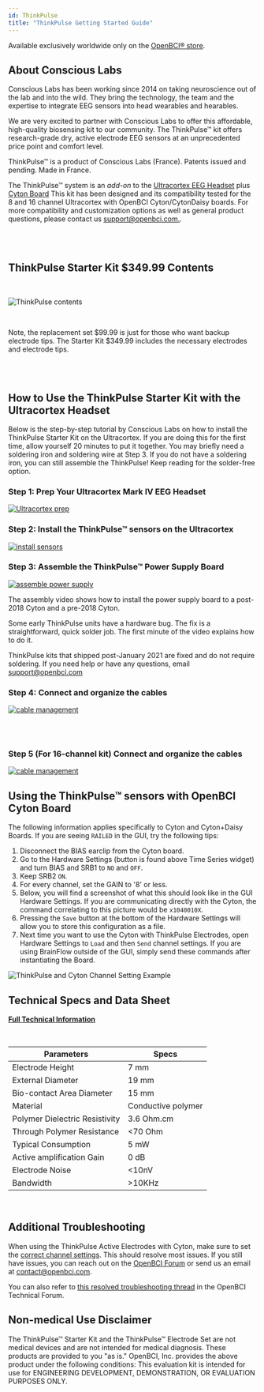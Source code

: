 ```yaml
---
id: ThinkPulse
title: "ThinkPulse Getting Started Guide"
---
```

Available exclusively worldwide only on the [OpenBCI® store](https://shop.openbci.com/products/thinkpulse-active-electrode-kit).

## About Conscious Labs

Conscious Labs has been working since 2014 on taking neuroscience out of the lab and into the wild. They bring the technology, the team and the expertise to integrate EEG sensors into head wearables and hearables.

We are very excited to partner with Conscious Labs to offer this affordable, high-quality biosensing kit to our community. The ThinkPulse™ kit offers research-grade dry, active electrode EEG sensors at an unprecedented price point and comfort level.

ThinkPulse™ is a product of Conscious Labs (France). Patents issued and pending. Made in France.

The ThinkPulse™ system is an _add-on_ to the [Ultracortex EEG Headset](https://shop.openbci.com/collections/frontpage/products/ultracortex-mark-iv) plus [Cyton Board](https://shop.openbci.com/collections/frontpage/products/cyton-biosensing-board-8-channel)
This kit has been designed and its compatibility tested for the 8 and 16 channel Ultracortex with OpenBCI Cyton/CytonDaisy boards. For more compatibility and customization options as well as general product questions, please contact us [support@openbci.com.](mailto:support@openbci.com.).

<br />
<br />

## ThinkPulse Starter Kit $349.99 Contents

<br />

![ThinkPulse contents](../../assets/ThirdPartyImages/ThinkPulse_starter_kit_contents.png)

<br />

Note, the replacement set $99.99 is just for those who want backup electrode tips. The Starter Kit $349.99 includes the necessary electrodes and electrode tips.

<br />
<br />

## How to Use the ThinkPulse Starter Kit with the Ultracortex Headset

Below is the step-by-step tutorial by Conscious Labs on how to install the ThinkPulse Starter Kit on the Ultracortex. If you are doing this for the first time, allow yourself 20 minutes to put it together. You may briefly need a soldering iron and soldering wire at Step 3. If you do not have a soldering iron, you can still assemble the ThinkPulse! Keep reading for the solder-free option.

### Step 1: Prep Your Ultracortex Mark IV EEG Headset

[![Ultracortex prep](../../assets/ThirdPartyImages/ThinkPulse_assembly_step1.png)](https://youtu.be/cKDDvFaZy6s)

### Step 2: Install the ThinkPulse™ sensors on the Ultracortex

[![install sensors](../../assets/ThirdPartyImages/ThinkPulse_assembly_step2.png)](https://youtu.be/KNyI0c5DYu8)

### Step 3: Assemble the ThinkPulse™ Power Supply Board

[![assemble power supply](../../assets/ThirdPartyImages/ThinkPulse_assembly_step3.png)](https://youtu.be/SeceMtiUo40)

The assembly video shows how to install the power supply board to a post-2018 Cyton and a pre-2018 Cyton.

Some early ThinkPulse units have a hardware bug. The fix is a straightforward, quick solder job. The first minute of the video explains how to do it.

ThinkPulse kits that shipped post-January 2021 are fixed and do not require soldering.
If you need help or have any questions, email [support@openbci.com](mailto:support@openbci.com)

### Step 4: Connect and organize the cables

[![cable management](../../assets/ThirdPartyImages/ThinkPulse_assembly_step4.png)](https://youtu.be/GtcfUNvZlZ0)

<br />
<br />

### Step 5 (For 16-channel kit) Connect and organize the cables

[![cable management](../../assets/ThirdPartyImages/ThinkPulse_assembly_step5.png)](https://youtu.be/J2ZVDfayahs)

## Using the ThinkPulse™ sensors with OpenBCI Cyton Board

The following information applies specifically to Cyton and Cyton+Daisy Boards. If you are seeing `RAILED` in the GUI, try the following tips:

1. Disconnect the BIAS earclip from the Cyton board.
2. Go to the Hardware Settings (button is found above Time Series widget) and turn BIAS and SRB1 to `NO` and `OFF`.
3. Keep SRB2 `ON`.
4. For every channel, set the GAIN to '8' or less.
5. Below, you will find a screenshot of what this should look like in the GUI Hardware Settings. If you are communicating directly with the Cyton, the command correlating to this picture would be `x1040010X`.
6. Pressing the `Save` button at the bottom of the Hardware Settings will allow you to store this configuration as a file.
7. Next time you want to use the Cyton with ThinkPulse Electrodes, open Hardware Settings to `Load` and then `Send` channel settings. If you are using BrainFlow outside of the GUI, simply send these commands after instantiating the Board.

![ThinkPulse and Cyton Channel Setting Example](../../assets/ThirdPartyImages/ThinkPulse_Cyton_HardwareChannelSetting.png)

## Technical Specs and Data Sheet

**[Full Technical Information](https://drive.google.com/file/d/1Ri2UPmPH2SrTjYQ8Mj046ciWLGzRxCSl/view?usp=sharing)**

<br />

| Parameters | Specs |
|---|---|
| Electrode Height | 7 mm |
| External Diameter | 19 mm |
| Bio-contact Area Diameter | 15 mm |
| Material | Conductive polymer |
| Polymer Dielectric Resistivity | 3.6 Ohm.cm |
| Through Polymer Resistance | &lt;70 Ohm |
| Typical Consumption | 5 mW |
| Active amplification Gain | 0 dB |
| Electrode Noise | &lt;10nV |
| Bandwidth | >10KHz |

<br />

## Additional Troubleshooting
When using the ThinkPulse Active Electrodes with Cyton, make sure to set the [correct channel settings](#using-the-thinkpulse-sensors-with-openbci-cyton-board). This should resolve most issues. If you still have issues, you can reach out on the [OpenBCI Forum](https://openbci.com/forum) or send us an email at [contact@openbci.com](mailto:contact@openbci.com).

You can also refer to [this resolved troubleshooting thread](https://openbci.com/forum/index.php?p=/discussion/2869/thinkpulse-active-electrodes-q-a-resolved) in the OpenBCI Technical Forum.

## Non-medical Use Disclaimer

The ThinkPulse™ Starter Kit and the ThinkPulse™ Electrode Set are not medical devices and are not intended for medical diagnosis. These products are provided to you "as is." OpenBCI, Inc. provides the above product under the following conditions: This evaluation kit is intended for use for ENGINEERING DEVELOPMENT, DEMONSTRATION, OR EVALUATION PURPOSES ONLY.
